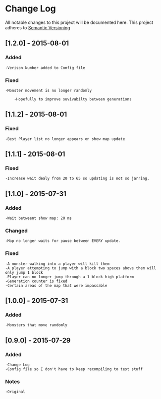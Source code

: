 # Change Log

All notable changes to this project will be documented here.
This project adheres to [Semantic Versioning](http://semver.org/)

## [1.2.0] - 2015-08-01

### Added

	-Verison Number added to Config file

### Fixed

	-Monster movement is no longer randomly
	
		-Hopefully to improve suvivabilty between generations


## [1.1.2] - 2015-08-01

### Fixed

	-Best Player list no longer appears on show map update

## [1.1.1] - 2015-08-01

### Fixed

	-Increase wait dealy from 20 to 65 so updating is not so jarring.

## [1.1.0] - 2015-07-31

### Added

	-Wait betweent show map: 20 ms
	
### Changed

	-Map no longer waits for pause between EVERY update.
	
### Fixed

	-A monster walking into a player will kill them
	-A player attempting to jump with a block two spaces above them will only jump 1 block
	-Player can no longer jump through a 1 block high platform
	-Generation counter is fixed
	-Certain areas of the map that were impassable

## [1.0.0] - 2015-07-31

### Added

	-Monsters that move randomly

## [0.9.0] - 2015-07-29

### Added

	-Change Log
	-Config file so I don't have to keep recompiling to test stuff
	
### Notes

	-Original
